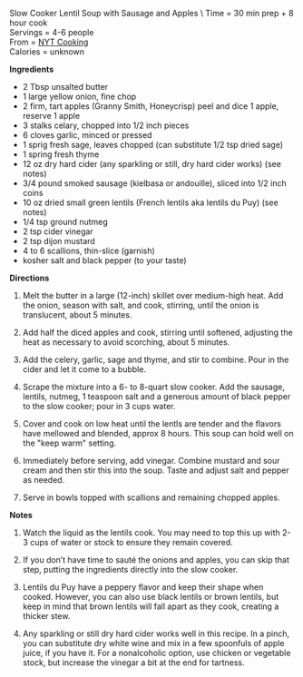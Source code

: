 Slow Cooker Lentil Soup with Sausage and Apples \ 
Time = 30 min prep + 8 hour cook \
Servings = 4-6 people \
From = [NYT Cooking](https://cooking.nytimes.com/recipes/1021680-slow-cooker-lentil-soup-with-sausage-and-apples) \
Calories = unknown 

**Ingredients**

-  2 Tbsp unsalted butter
-  1 large yellow onion, fine chop
-  2 firm, tart apples (Granny Smith, Honeycrisp) peel and dice 1 apple, reserve 1 apple
-  3 stalks celary, chopped into 1/2 inch pieces
-  6 cloves garlic, minced or pressed
-  1 sprig fresh sage, leaves chopped (can substitute 1/2 tsp dried sage)
-  1 spring fresh thyme
-  12 oz dry hard cider (any sparkling or still, dry hard cider works) (see notes)
-  3/4 pound smoked sausage (kielbasa or andouille), sliced into 1/2 inch coins
-  10 oz dried small green lentils (French lentils aka lentils du Puy) (see notes)
-  1/4 tsp ground nutmeg
-  2 tsp cider vinegar
-  2 tsp dijon mustard
-  4 to 6 scallions, thin-slice (garnish)
-  kosher salt and black pepper (to your taste)


**Directions**

1.  Melt the butter in a large (12-inch) skillet over medium-high heat. Add the onion, season with salt, and cook, stirring, until the onion is translucent, about 5 minutes. 

2.  Add half the diced apples and cook, stirring until softened, adjusting the heat as necessary to avoid scorching, about 5 minutes. 

3.  Add the celery, garlic, sage and thyme, and stir to combine. Pour in the cider and let it come to a bubble. 

4.  Scrape the mixture into a 6- to 8-quart slow cooker. Add the sausage, lentils, nutmeg, 1 teaspoon salt and a generous amount of black pepper to the slow cooker; pour in 3 cups water.

5. Cover and cook on low heat until the lentls are tender and the flavors have mellowed and blended, approx 8 hours. This soup can hold well on the "keep warm" setting. 

6.  Immediately before serving, add vinegar. Combine mustard and sour cream and then stir this into the soup. Taste and adjust salt and pepper as needed. 

7.  Serve in bowls topped with scallions and remaining chopped apples. 


**Notes**

1.  Watch the liquid as the lentils cook. You may need to top this up with 2-3 cups of water or stock to ensure they remain covered. 

2. If you don’t have time to sauté the onions and apples, you can skip that step, putting the ingredients directly into the slow cooker.

3. Lentils du Puy have a peppery flavor and keep their shape when cooked. However, you can also use black lentils or brown lentils, but keep in mind that brown lentils will fall apart as they cook, creating a thicker stew.

4. Any sparkling or still dry hard cider works well in this recipe. In a pinch, you can substitute dry white wine and mix in a few spoonfuls of apple juice, if you have it. For a nonalcoholic option, use chicken or vegetable stock, but increase the vinegar a bit at the end for tartness.